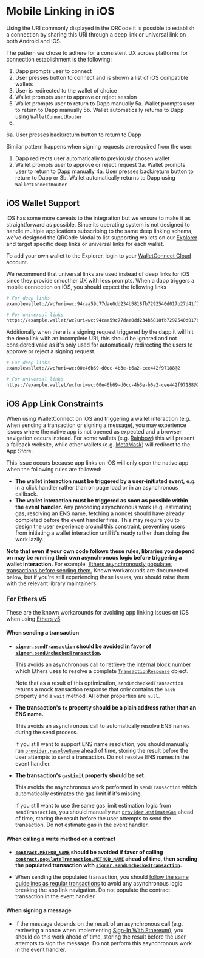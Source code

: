 # Mobile Linking in iOS

Using the URI commonly displayed in the QRCode it is possible to establish a connection by sharing this URI through a deep link or universal link on both Android and iOS.

The pattern we chose to adhere for a consistent UX across platforms for connection establishment is the following:

1. Dapp prompts user to connect
2. User presses button to connect and is shown a list of iOS compatible wallets
3. User is redirected to the wallet of choice
4. Wallet prompts user to approve or reject session
5. Wallet prompts user to return to Dapp manually
5a. Wallet prompts user to return to Dapp manually
5b. Wallet automatically returns to Dapp using `WalletConnectRouter`
6.
6a. User presses back/return button to return to Dapp

Similar pattern happens when signing requests are required from the user:

1. Dapp redirects user automatically to previously chosen wallet
2. Wallet prompts user to approve or reject request
3a. Wallet prompts user to return to Dapp manually
4a. User presses back/return button to return to Dapp
or 
3b. Wallet automatically returns to Dapp using `WalletConnectRouter`



## iOS Wallet Support


iOS has some more caveats to the integration but we ensure to make it as straightforward as possible. Since its operating system is not designed to handle multiple applications subscribing to the same deep linking schema, we've designed the QRCode Modal to list supporting wallets on our [Explorer](https://explorer.walletconnect.com/) and target specific deep links or universal links for each wallet.

To add your own wallet to the Explorer, login to your [WalletConnect Cloud](https://walletconnect.com) account.

We recommend that universal links are used instead of deep links for iOS since they provide smoother UX with less prompts. When a dapp triggers a mobile connection on iOS, you should expect the following links

```bash
# For deep links
examplewallet://wc?uri=wc:94caa59c77dae0dd234b5818fb7292540d017b27d41f7f387ee75b22b9738c94@2?relay-protocol=iridium&symKey=ce3a2c7724c03cf1769ba8b1bdedad5414cc7b920aa3fb72112b997d1916266f

# For universal links
https://example.wallet/wc?uri=wc:94caa59c77dae0dd234b5818fb7292540d017b27d41f7f387ee75b22b9738c94@2?relay-protocol=iridium&symKey=ce3a2c7724c03cf1769ba8b1bdedad5414cc7b920aa3fb72112b997d1916266f
```

Additionally when there is a signing request triggered by the dapp it will hit the deep link with an incomplete URI, this should be ignored and not considered valid as it's only used for automatically redirecting the users to approve or reject a signing request.

```bash
# For deep links
examplewallet://wc?uri=wc:00e46b69-d0cc-4b3e-b6a2-cee442f97188@2

# For universal links
https://example.wallet/wc?uri=wc:00e46b69-d0cc-4b3e-b6a2-cee442f97188@2
```


## iOS App Link Constraints

When using WalletConnect on iOS and triggering a wallet interaction (e.g. when sending a transaction or signing a message), you may experience issues where the native app is not opened as expected and a browser navigation occurs instead. For some wallets (e.g. [Rainbow](https://rainbow.me)) this will present a fallback website, while other wallets (e.g. [MetaMask](https://metamask.io)) will redirect to the App Store.

This issue occurs because app links on iOS will only open the native app when the following rules are followed:

- **The wallet interaction must be triggered by a user-initiated event,** e.g. in a click handler rather than on page load or in an asynchronous callback.
- **The wallet interaction must be triggered as soon as possible within the event handler.** Any preceding asynchronous work (e.g. estimating gas, resolving an ENS name, fetching a nonce) should have already completed before the event handler fires. This may require you to design the user experience around this constraint, preventing users from initiating a wallet interaction until it's ready rather than doing the work lazily.

**Note that even if your own code follows these rules, libraries you depend on may be running their own asynchronous logic before triggering a wallet interaction.** For example, [Ethers asynchronously populates transactions before sending them.](https://docs.ethers.io/v5/api/signer/#Signer-sendTransaction) Known workarounds are documented below, but if you're still experiencing these issues, you should raise them with the relevant library maintainers.

### For Ethers v5

These are the known workarounds for avoiding app linking issues on iOS when using [Ethers v5](https://docs.ethers.io/v5).

#### When sending a transaction

- **[`signer.sendTransaction`](https://docs.ethers.io/v5/api/signer/#Signer-sendTransaction) should be avoided in favor of [`signer.sendUncheckedTransaction`](https://docs.ethers.io/v5/api/providers/jsonrpc-provider/#JsonRpcSigner-sendUncheckedTransaction).**

  This avoids an asynchronous call to retrieve the internal block number which Ethers uses to resolve a complete [`TransactionResponse`](https://docs.ethers.io/v5/api/providers/types/#providers-TransactionResponse) object.

  Note that as a result of this optimization, `sendUncheckedTransaction` returns a mock transaction response that only contains the `hash` property and a `wait` method. All other properties are `null`.

- **The transaction's `to` property should be a plain address rather than an ENS name.**

  This avoids an asynchronous call to automatically resolve ENS names during the send process.

  If you still want to support ENS name resolution, you should manually run [`provider.resolveName`](https://docs.ethers.io/v5/api/providers/provider/#Provider-ResolveName) ahead of time, storing the result before the user attempts to send a transaction. Do not resolve ENS names in the event handler.

- **The transaction's `gasLimit` property should be set.**

  This avoids the asynchronous work performed in `sendTransaction` which automatically estimates the gas limit if it's missing.

  If you still want to use the same gas limit estimation logic from `sendTransaction`, you should manually run [`provider.estimateGas`](https://docs.ethers.io/v5/api/providers/provider/#Provider-estimateGas) ahead of time, storing the result before the user attempts to send the transaction. Do not estimate gas in the event handler.

#### When calling a write method on a contract

- **[`contract.METHOD_NAME`](https://docs.ethers.io/v5/api/contract/contract/#contract-functionsSend) should be avoided if favor of calling [`contract.populateTransaction.METHOD_NAME`](https://docs.ethers.io/v5/api/contract/contract/#contract-populateTransaction) ahead of time, then sending the populated transaction with [`signer.sendUncheckedTransaction`](https://docs.ethers.io/v5/api/providers/jsonrpc-provider/#JsonRpcSigner-sendUncheckedTransaction).**

- When sending the populated transaction, you should [follow the same guidelines as regular transactions](#when-sending-a-transaction) to avoid any asynchronous logic breaking the app link navigation. Do not populate the contract transaction in the event handler.

#### When signing a message

- If the message depends on the result of an asynchronous call (e.g. retrieving a nonce when implementing [Sign-In With Ethereum](https://login.xyz)), you should do this work ahead of time, storing the result before the user attempts to sign the message. Do not perform this asynchronous work in the event handler.
